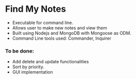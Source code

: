 # Find My Notes

* Executable for command line.
* Allows user to make new notes and view them
* Built using Nodejs and MongoDB with Mongoose as ODM.
* Command Line tools used: Commander, Inquirer

### To be done:

* Add delete and update functionalities
* Sort by priority.
* GUI implementation

